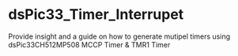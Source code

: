 # dsPic33_Timer_Interrupet
Provide insight and a guide on how to generate mutipel timers using dsPic33CH512MP508  MCCP Timer &amp; TMR1 Timer
